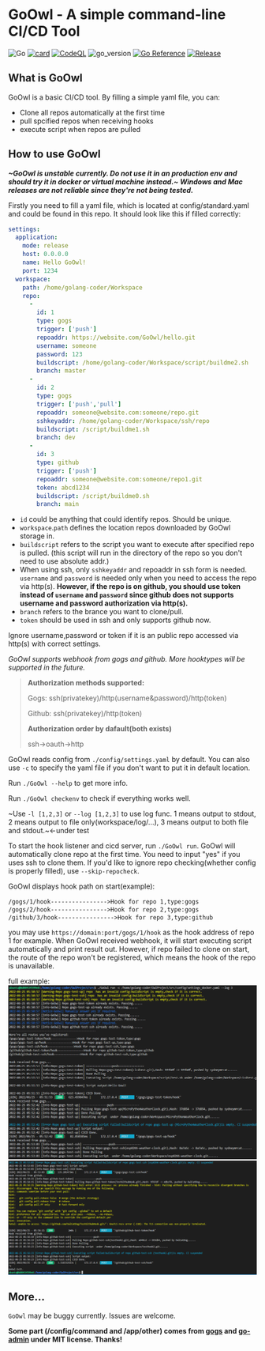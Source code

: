 # GoOwl - A simple command-line CI/CD Tool
![Go](https://github.com/sydneyowl/GoOwl/actions/workflows/GoOwl_Build.yml/badge.svg) [![card](https://goreportcard.com/badge/github.com/sydneyowl/GoOwl)](https://goreportcard.com/report/github.com/sydneyowl/GoOwl) [![CodeQL](https://github.com/SydneyOwl/GoOwl/actions/workflows/codeql-analysis.yml/badge.svg)](https://github.com/SydneyOwl/GoOwl/actions/workflows/codeql-analysis.yml)  ![go_version](https://img.shields.io/badge/Go-1.18.1-brightgreen) [![Go Reference](https://pkg.go.dev/badge/github.com/sydneyowl/GoOwl.svg)](https://pkg.go.dev/github.com/sydneyowl/GoOwl) [![Release](https://img.shields.io/github/v/tag/SydneyOwl/GoOwl)](https://github.com/sydneyowl/GoOwl/releases/latest) 
## What is GoOwl
GoOwl is a basic CI/CD tool. By filling a simple yaml file, you can:
+ Clone all repos automatically at the first time
+ pull spcified repos when receiving hooks
+ execute script when repos are pulled

## How to use GoOwl
 ***~GoOwl is unstable currently. Do not use it in an production env and should try it in docker or virtual machine instead.~ Windows and Mac releases are not reliable since they're not being tested.***

Firstly you need to fill a yaml file, which is located at config/standard.yaml and could be found in this repo. It should look like this if filled correctly:

```yaml
settings:
  application:
    mode: release
    host: 0.0.0.0
    name: Hello GoOwl!
    port: 1234
  workspace:
    path: /home/golang-coder/Workspace
    repo:
      -
        id: 1 
        type: gogs
        trigger: ['push']
        repoaddr: https://website.com/GoOwl/hello.git
        username: someone
        password: 123
        buildscript: /home/golang-coder/Workspace/script/buildme2.sh
        branch: master
      -
        id: 2
        type: gogs
        trigger: ['push','pull']
        repoaddr: someone@website.com:someone/repo.git
        sshkeyaddr: /home/golang-coder/Workspace/ssh/repo
        buildscript: /script/buildme1.sh
        branch: dev
      -
        id: 3
        type: github
        trigger: ['push']
        repoaddr: someone@website.com:someone/repo1.git
        token: abcd1234
        buildscript: /script/buildme0.sh
        branch: main
```
+ `id` could be anything that could identify repos. Should be unique.
+ `workspace`.`path` defines the location repos downloaded by GoOwl storage in.
+ `buildscript` refers to the script you want to execute after specified repo is pulled. (this script will run in the directory of the repo so you don't need to use absolute addr.)
+ When using ssh, only `sshkeyaddr` and repoaddr in ssh form is needed. `username` and `password` is needed only when you need to access the repo via http(s). **However, if the repo is on github, you should use token instead of `username` and `password` since github does not supports username and password authorization via http(s).**
+ `branch` refers to the brance you want to clone/pull.
+ `token` should be used in ssh and only supports github now.

Ignore username,password or token if it is an public repo accessed via http(s) with correct settings.

*GoOwl supports webhook from gogs and github. More hooktypes will be supported in the future.*

>**Authorization methods supported:**
>
>Gogs: ssh(privatekey)/http(username&password)/http(token)
>
>Github: ssh(privatekey)/http(token)
>
>**Authorization order by dafault(both exists)**
>
>ssh->oauth->http

GoOwl reads config from `./config/settings.yaml` by default. You can also use `-c` to specify the yaml file if you don't want to put it in default location.

Run `./GoOwl --help` to get more info.

Run `./GoOwl checkenv` to check if everything works well.  

~Use `-l [1,2,3]` or `--log [1,2,3]` to use log func. 1 means output to stdout, 2 means output to file only(workspace/log/...), 3 means output to both file and stdout.~<-under test


To start the hook listener and cicd server, run `./GoOwl run`. GoOwl will automatically clone repo at the first time. You need to input "yes" if you uses ssh to clone them. If you'd like to ignore repo checking(whether config is properly filled), use `--skip-repocheck`. 

GoOwl displays hook path on start(example):
```
/gogs/1/hook---------------->Hook for repo 1,type:gogs
/gogs/2/hook---------------->Hook for repo 2,type:gogs
/github/3/hook---------------->Hook for repo 3,type:github
```
you may use `https://domain:port/gogs/1/hook` as the hook address of repo 1 for example. When GoOwl received webhook, it will start executing script automatically and print result out. However, if repo failed to clone on start, the route of the repo won't be registered, which means the hook of the repo is unavailable. 

full example:
![pic_1](./md_pic/1.png)![pic_2](./md_pic/2.png)

## More...
`GoOwl` may be buggy currently. Issues are welcome.

**Some part (/config/command and /app/other) comes from [gogs](https://github.com/gogs/git-module) and [go-admin](https://github.com/go-admin-team/go-admin) under MIT license. Thanks!**
